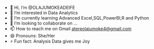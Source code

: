 - 👋 Hi, I’m @OLAJUMOKEADEIFE
- 👀 I’m interested in Data Analytics 
- 🌱 I’m currently learning Advanced Excel,SQL,PowerBI,R and Python 
- 💞️ I’m looking to collaborate on ...
- 📫 How to reach me on Gmail atereolajumoke4@gmail.com
- 😄 Pronouns: She/Her
- ⚡ Fun fact: Analysis Data gives me Joy

<!---
OLAJUMOKEADEIFE/OLAJUMOKEADEIFE is a ✨ special ✨ repository because its `README.md` (this file) appears on your GitHub profile.
You can click the Preview link to take a look at your changes.
--->
